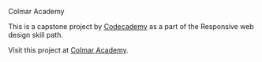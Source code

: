 Colmar Academy

This is a capstone project by [Codecademy](https://www.codecademy.com) as a part of the Responsive web design skill path.

Visit this project at [Colmar Academy](https://tssanjai98.github.io/Colmar-Academy/).
